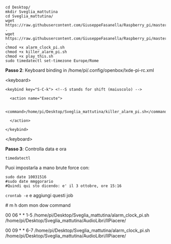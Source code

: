 ```
cd Desktop/
mkdir Sveglia_mattutina
cd Sveglia_mattutina/
wget https://raw.githubusercontent.com/GiuseppeFasanella/Raspberry_pi/master/Alarm_clock/alarm_clock_pi.sh .
wget https://raw.githubusercontent.com/GiuseppeFasanella/Raspberry_pi/master/Alarm_clock/killer_alarm_pi.sh .
chmod +x alarm_clock_pi.sh
chmod +x killer_alarm_pi.sh
chmod +x play_this.sh
sudo timedatectl set-timezone Europe/Rome
```

**Passo 2**: Keyboard binding in /home/pi/.config/openbox/lxde-pi-rc.xml

\<keyboard>

    <keybind key="S-C-k"> <!--S stands for shift (maiuscolo) -->
    
      <action name="Execute">
      
        <command>/home/pi/Desktop/Sveglia_mattutina/killer_alarm_pi.sh</command>
        
      </action>
      
    </keybind>
    
  \</keyboard>

**Passo 3**: Controlla data e ora 
```
timedatectl
```

Puoi impostarla a mano brute force con:
```
sudo date 10031516
#sudo date mmggorario
#Quindi qui sto dicendo: e' il 3 ottobre, ore 15:16
```

`crontab -e` e aggiungi questi job

\# m h  dom mon dow   command

00 06 * * 1-5 /home/pi/Desktop/Sveglia_mattutina/alarm_clock_pi.sh /home/pi/Desktop/Sveglia_mattutina/AudioLibri/IlPiacere/

00 09 * * 6-7 /home/pi/Desktop/Sveglia_mattutina/alarm_clock_pi.sh /home/pi/Desktop/Sveglia_mattutina/AudioLibri/IlPiacere/


